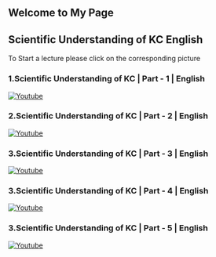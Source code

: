 ## Welcome to My Page

## 	Scientific Understanding of KC English

To Start a lecture please click on the corresponding picture

### 1.Scientific Understanding of KC | Part - 1 | English 
[![Youtube](https://img.youtube.com/vi/sLi1fqKULPE/0.jpg)](https://www.youtube.com/watch?v=sLi1fqKULPE) 
### 2.Scientific Understanding of KC | Part - 2 | English
[![Youtube](https://img.youtube.com/vi/AA7BtYyGj0U/0.jpg)](https://www.youtube.com/watch?v=AA7BtYyGj0U)  
### 3.Scientific Understanding of KC | Part - 3 | English
[![Youtube](https://img.youtube.com/vi/GURRvo_bNI0/0.jpg)](https://www.youtube.com/watch?v=GURRvo_bNI0)
### 3.Scientific Understanding of KC | Part - 4 | English
[![Youtube](https://img.youtube.com/vi/lxpXUXiyGxc/0.jpg)](https://www.youtube.com/watch?v=lxpXUXiyGxc)
### 3.Scientific Understanding of KC | Part - 5 | English
[![Youtube](https://img.youtube.com/vi/Xyu8qLN1mIg/0.jpg)](https://www.youtube.com/watch?v=Xyu8qLN1mIg)
